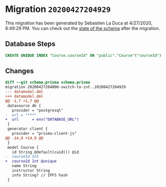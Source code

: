 # Migration `20200427204929`

This migration has been generated by Sebastien La Duca at 4/27/2020, 8:49:29 PM.
You can check out the [state of the schema](./schema.prisma) after the migration.

## Database Steps

```sql
CREATE UNIQUE INDEX "Course.courseId" ON "public"."Course"("courseId")
```

## Changes

```diff
diff --git schema.prisma schema.prisma
migration 20200427204806-switch-to-int..20200427204929
--- datamodel.dml
+++ datamodel.dml
@@ -1,7 +1,7 @@
 datasource db {
   provider = "postgresql"
-  url = "***"
+  url      = env("DATABASE_URL")
 }
 generator client {
   provider = "prisma-client-js"
@@ -14,9 +14,9 @@
 }
 model Course {
   id String @default(cuid()) @id
-  courseId Int
+  courseId Int @unique
   name String
   instructor String
   info String? // IPFS hash
 }
```


